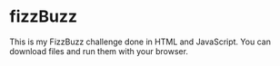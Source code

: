 # fizzBuzz
This is my FizzBuzz challenge done in HTML and JavaScript. You can download files and run them with your browser.
